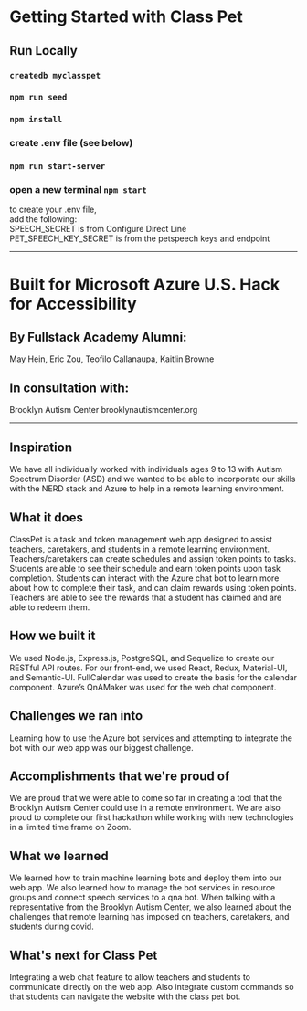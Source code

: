 # Getting Started with Class Pet

## Run Locally

### `createdb myclasspet`

### `npm run seed`

### `npm install`

### create .env file (see below)

### `npm run start-server`

### open a new terminal `npm start`

to create your .env file, <br />
add the following:<br />
SPEECH_SECRET is from Configure Direct Line<br />
PET_SPEECH_KEY_SECRET is from the petspeech keys and endpoint<br />

---

# Built for Microsoft Azure U.S. Hack for Accessibility

## By Fullstack Academy Alumni:

May Hein, Eric Zou, Teofilo Callanaupa, Kaitlin Browne

## In consultation with:

Brooklyn Autism Center
brooklynautismcenter.org

---

## Inspiration

We have all individually worked with individuals ages 9 to 13 with Autism Spectrum Disorder (ASD) and we wanted to be able to incorporate our skills with the NERD stack and Azure to help in a remote learning environment.

## What it does

ClassPet is a task and token management web app designed to assist teachers, caretakers, and students in a remote learning environment. Teachers/caretakers can create schedules and assign token points to tasks. Students are able to see their schedule and earn token points upon task completion. Students can interact with the Azure chat bot to learn more about how to complete their task, and can claim rewards using token points. Teachers are able to see the rewards that a student has claimed and are able to redeem them.

## How we built it

We used Node.js, Express.js, PostgreSQL, and Sequelize to create our RESTful API routes. For our front-end, we used React, Redux, Material-UI, and Semantic-UI. FullCalendar was used to create the basis for the calendar component. Azure’s QnAMaker was used for the web chat component.

## Challenges we ran into

Learning how to use the Azure bot services and attempting to integrate the bot with our web app was our biggest challenge.

## Accomplishments that we're proud of

We are proud that we were able to come so far in creating a tool that the Brooklyn Autism Center could use in a remote environment. We are also proud to complete our first hackathon while working with new technologies in a limited time frame on Zoom.

## What we learned

We learned how to train machine learning bots and deploy them into our web app. We also learned how to manage the bot services in resource groups and connect speech services to a qna bot. When talking with a representative from the Brooklyn Autism Center, we also learned about the challenges that remote learning has imposed on teachers, caretakers, and students during covid.

## What's next for Class Pet

Integrating a web chat feature to allow teachers and students to communicate directly on the web app. Also integrate custom commands so that students can navigate the website with the class pet bot.
